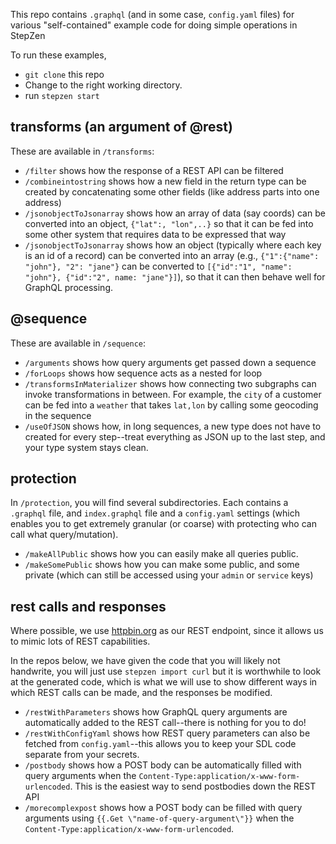 This repo contains `.graphql` (and in some case, `config.yaml` files) for various "self-contained" example code for doing simple operations in StepZen

To run these examples, 
- `git clone` this repo
- Change to the right working directory.
- run `stepzen start`

## transforms (an argument of @rest)
These are available in `/transforms`:

- `/filter` shows how the response of a REST API can be filtered
- `/combineintostring` shows how a new field in the return type can be created by concatenating some other fields (like address parts into one address)
- `/jsonobjectToJsonarray` shows how an array of data (say coords) can be converted into an object, `{"lat":, "lon",..}` so that it can be fed into some other system that requires data to be expressed that way
- `/jsonobjectToJsonarray` shows how an object (typically where each key is an id of a record) can be converted into an array (e.g., `{"1":{"name": "john"}, "2": "jane"}` can be converted to `[{"id":"1", "name": "john"}, {"id":"2", name: "jane"}]`), so that it can then behave well for GraphQL processing.

## @sequence
These are available in `/sequence`:

- `/arguments` shows how query arguments get passed down a sequence
- `/forLoops` shows how sequence acts as a nested for loop
- `/transformsInMaterializer` shows how connecting two subgraphs can invoke transformations in between. For example, the `city` of a customer can be fed into a `weather` that takes `lat,lon` by calling some geocoding in the sequence
- `/useOfJSON` shows how, in long sequences, a new type does not have to created for every step--treat everything as JSON up to the last step, and your type system stays clean.

## protection
In `/protection`, you will find several subdirectories. Each contains a `.graphql` file, and `index.graphql` file and a `config.yaml` settings (which enables you to get extremely granular (or coarse) with protecting who can call what query/mutation). 

- `/makeAllPublic` shows how you can easily make all queries public.
- `/makeSomePublic` shows how you can make some public, and some private (which can still be accessed using your `admin` or `service` keys)


## rest calls and responses
Where possible, we use [httpbin.org](http://httpbin.org) as our REST endpoint, since it allows us to mimic lots of REST capabilities.

In the repos below, we have given the code that you will likely not handwrite, you will just use `stepzen import curl` but it is worthwhile to look at the generated code, which is what we will use to show different ways in which REST calls can be made, and the responses be modified.

- `/restWithParameters` shows how GraphQL query arguments are automatically added to the REST call--there is nothing for you to do!
- `/restWithConfigYaml` shows how REST query parameters can also be fetched from `config.yaml`--this allows you to keep your SDL code separate from your secrets.
- `/postbody` shows how a POST body can be automatically filled with query arguments when the `Content-Type:application/x-www-form-urlencoded`. This is the easiest way to send postbodies down the REST API
- `/morecomplexpost` shows how a POST body can be filled with query arguments using `{{.Get \"name-of-query-argument\"}}` when the `Content-Type:application/x-www-form-urlencoded`. 
